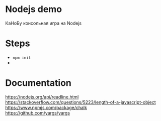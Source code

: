 # Nodejs demo
КаНоБу консольная игра на Nodejs

# Steps

* `npm init`
* 

# Documentation

https://nodejs.org/api/readline.html  
https://stackoverflow.com/questions/5223/length-of-a-javascript-object  
https://www.npmjs.com/package/chalk  
https://github.com/yargs/yargs  

